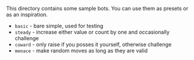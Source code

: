 
This directory contains some sample bots. You can use them as presets or as an inspiration.

- `basic` - bare simple, used for testing
- `steady` - increase either value or count by one and occasionally challenge
- `coward` - only raise if you posses it yourself, otherwise challenge
- `menace` - make random moves as long as they are valid
